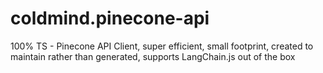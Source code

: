 # coldmind.pinecone-api
100% TS - Pinecone API Client, super efficient, small footprint, created to maintain rather than generated, supports LangChain.js out of the box
